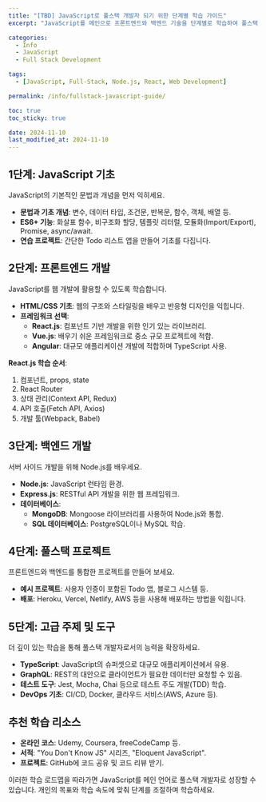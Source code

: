 ```yaml
---
title: "[TBD] JavaScript로 풀스택 개발자 되기 위한 단계별 학습 가이드"
excerpt: "JavaScript를 메인으로 프론트엔드와 백엔드 기술을 단계별로 학습하여 풀스택 개발자로 성장하는 방법을 소개합니다."

categories:
  - Info
  - JavaScript
  - Full Stack Development

tags:
  - [JavaScript, Full-Stack, Node.js, React, Web Development]

permalink: /info/fullstack-javascript-guide/

toc: true
toc_sticky: true

date: 2024-11-10
last_modified_at: 2024-11-10
---
```


## 1단계: JavaScript 기초
JavaScript의 기본적인 문법과 개념을 먼저 익히세요.

- **문법과 기초 개념**: 변수, 데이터 타입, 조건문, 반복문, 함수, 객체, 배열 등.
- **ES6+ 기능**: 화살표 함수, 비구조화 할당, 템플릿 리터럴, 모듈화(Import/Export), Promise, async/await.
- **연습 프로젝트**: 간단한 Todo 리스트 앱을 만들어 기초를 다집니다.

## 2단계: 프론트엔드 개발
JavaScript를 웹 개발에 활용할 수 있도록 학습합니다.

- **HTML/CSS 기초**: 웹의 구조와 스타일링을 배우고 반응형 디자인을 익힙니다.
- **프레임워크 선택**:
  - **React.js**: 컴포넌트 기반 개발을 위한 인기 있는 라이브러리.
  - **Vue.js**: 배우기 쉬운 프레임워크로 중소 규모 프로젝트에 적합.
  - **Angular**: 대규모 애플리케이션 개발에 적합하며 TypeScript 사용.

**React.js 학습 순서**:
1. 컴포넌트, props, state
2. React Router
3. 상태 관리(Context API, Redux)
4. API 호출(Fetch API, Axios)
5. 개발 툴(Webpack, Babel)

## 3단계: 백엔드 개발
서버 사이드 개발을 위해 Node.js를 배우세요.

- **Node.js**: JavaScript 런타임 환경.
- **Express.js**: RESTful API 개발을 위한 웹 프레임워크.
- **데이터베이스**:
  - **MongoDB**: Mongoose 라이브러리를 사용하여 Node.js와 통합.
  - **SQL 데이터베이스**: PostgreSQL이나 MySQL 학습.

## 4단계: 풀스택 프로젝트
프론트엔드와 백엔드를 통합한 프로젝트를 만들어 보세요.

- **예시 프로젝트**: 사용자 인증이 포함된 Todo 앱, 블로그 시스템 등.
- **배포**: Heroku, Vercel, Netlify, AWS 등을 사용해 배포하는 방법을 익힙니다.

## 5단계: 고급 주제 및 도구
더 깊이 있는 학습을 통해 풀스택 개발자로서의 능력을 확장하세요.

- **TypeScript**: JavaScript의 슈퍼셋으로 대규모 애플리케이션에서 유용.
- **GraphQL**: REST의 대안으로 클라이언트가 필요한 데이터만 요청할 수 있음.
- **테스트 도구**: Jest, Mocha, Chai 등으로 테스트 주도 개발(TDD) 학습.
- **DevOps 기초**: CI/CD, Docker, 클라우드 서비스(AWS, Azure 등).

## 추천 학습 리소스
- **온라인 코스**: Udemy, Coursera, freeCodeCamp 등.
- **서적**: "You Don't Know JS" 시리즈, "Eloquent JavaScript".
- **프로젝트**: GitHub에 코드 공유 및 코드 리뷰 받기.

이러한 학습 로드맵을 따라가면 JavaScript를 메인 언어로 풀스택 개발자로 성장할 수 있습니다. 개인의 목표와 학습 속도에 맞춰 단계를 조절하며 학습하세요.
